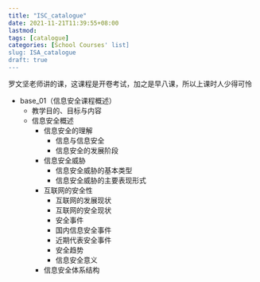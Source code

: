 ```yaml
---
title: "ISC_catalogue"
date: 2021-11-21T11:39:55+08:00
lastmod:
tags: [catalogue]
categories: [School Courses' list]
slug: ISA_catalogue
draft: true
---
```

罗文坚老师讲的课，这课程是开卷考试，加之是早八课，所以上课时人少得可怜
- base_01（信息安全课程概述）
    - 教学目的、目标与内容
    - 信息安全概述
        - 信息安全的理解
            - 信息与信息安全
            - 信息安全的发展阶段	
        - 信息安全威胁	
            - 信息安全威胁的基本类型
            - 信息安全威胁的主要表现形式	
        - 互联网的安全性	
            - 互联网的发展现状
            - 互联网的安全现状
            - 安全事件
            - 国内信息安全事件
            - 近期代表安全事件
            - 安全趋势
            - 信息安全意义
        - 信息安全体系结构

